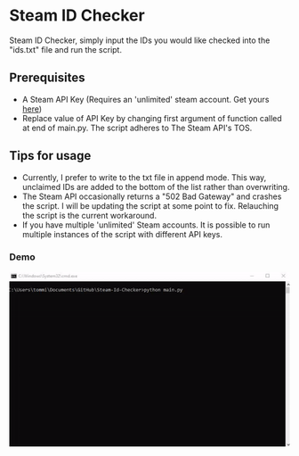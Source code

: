 # Steam ID Checker
Steam ID Checker, simply input the IDs you would like checked into the "ids.txt" file and run the script.
## Prerequisites
- A Steam API Key (Requires an 'unlimited' steam account. Get yours [here](https://steamcommunity.com/dev/apikey))
- Replace value of API Key by changing first argument of function called at end of main.py. The script adheres to The Steam API's TOS. 

## Tips for usage
- Currently, I prefer to write to the txt file in append mode. This way, unclaimed IDs are added to the bottom of the list rather than overwriting.
- The Steam API occasionally returns a "502 Bad Gateway" and crashes the script. I will be updating the script at some point to fix. Relauching the script is the current workaround. 
- If you have multiple 'unlimited' Steam accounts. It is possible to run multiple instances of the script with different API keys.

### Demo
![alt text](demo.gif)